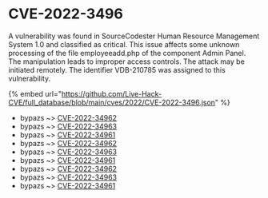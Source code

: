 # CVE-2022-3496

A vulnerability was found in SourceCodester Human Resource Management System 1.0 and classified as critical. This issue affects some unknown processing of the file employeeadd.php of the component Admin Panel. The manipulation leads to improper access controls. The attack may be initiated remotely. The identifier VDB-210785 was assigned to this vulnerability.

{% embed url="https://github.com/Live-Hack-CVE/full_database/blob/main/cves/2022/CVE-2022-3496.json" %}


* bypazs ~> [CVE-2022-34962](https://www.alice-snow.ru/2022/database/cve-2022-3496/cve-2022-34962-bypazs)
* bypazs ~> [CVE-2022-34963](https://www.alice-snow.ru/2022/database/cve-2022-3496/cve-2022-34963-bypazs)
* bypazs ~> [CVE-2022-34961](https://www.alice-snow.ru/2022/database/cve-2022-3496/cve-2022-34961-bypazs)
* bypazs ~> [CVE-2022-34962](https://www.alice-snow.ru/2022/database/cve-2022-3496/cve-2022-34962-bypazs)
* bypazs ~> [CVE-2022-34963](https://www.alice-snow.ru/2022/database/cve-2022-3496/cve-2022-34963-bypazs)
* bypazs ~> [CVE-2022-34961](https://www.alice-snow.ru/2022/database/cve-2022-3496/cve-2022-34961-bypazs)
* bypazs ~> [CVE-2022-34962](https://www.alice-snow.ru/2022/database/cve-2022-3496/cve-2022-34962-bypazs)
* bypazs ~> [CVE-2022-34963](https://www.alice-snow.ru/2022/database/cve-2022-3496/cve-2022-34963-bypazs)
* bypazs ~> [CVE-2022-34961](https://www.alice-snow.ru/2022/database/cve-2022-3496/cve-2022-34961-bypazs)